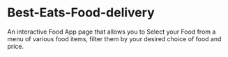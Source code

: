 # Best-Eats-Food-delivery
An interactive Food App page that allows you to Select your Food from a menu of various food items, filter them by your desired choice of food and price.
